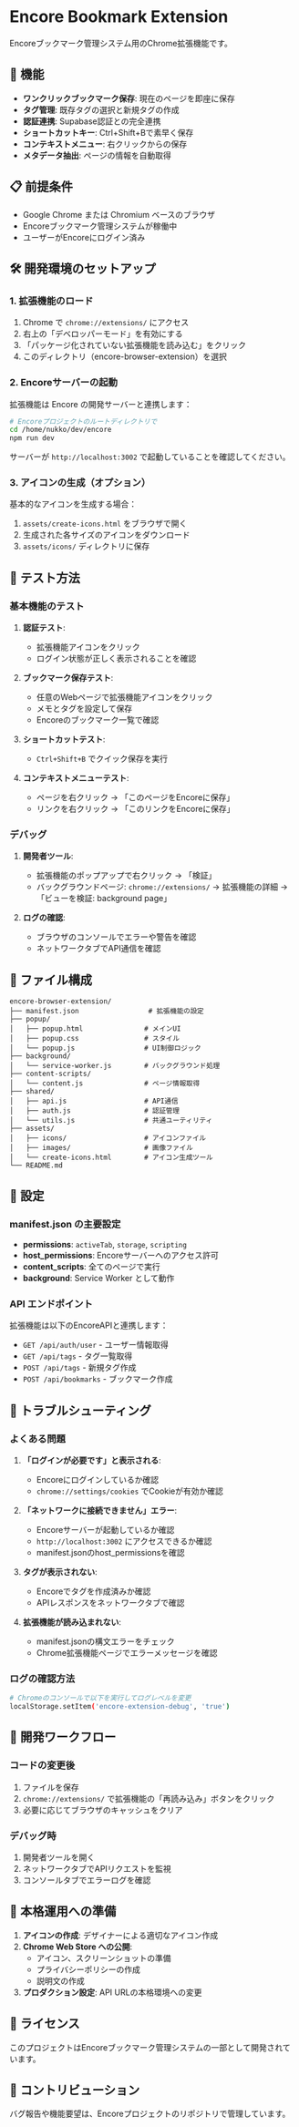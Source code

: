 # Encore Bookmark Extension

Encoreブックマーク管理システム用のChrome拡張機能です。

## 🚀 機能

- **ワンクリックブックマーク保存**: 現在のページを即座に保存
- **タグ管理**: 既存タグの選択と新規タグの作成
- **認証連携**: Supabase認証との完全連携
- **ショートカットキー**: Ctrl+Shift+Bで素早く保存
- **コンテキストメニュー**: 右クリックからの保存
- **メタデータ抽出**: ページの情報を自動取得

## 📋 前提条件

- Google Chrome または Chromium ベースのブラウザ
- Encoreブックマーク管理システムが稼働中
- ユーザーがEncoreにログイン済み

## 🛠️ 開発環境のセットアップ

### 1. 拡張機能のロード

1. Chrome で `chrome://extensions/` にアクセス
2. 右上の「デベロッパーモード」を有効にする
3. 「パッケージ化されていない拡張機能を読み込む」をクリック
4. このディレクトリ（encore-browser-extension）を選択

### 2. Encoreサーバーの起動

拡張機能は Encore の開発サーバーと連携します：

```bash
# Encoreプロジェクトのルートディレクトリで
cd /home/nukko/dev/encore
npm run dev
```

サーバーが `http://localhost:3002` で起動していることを確認してください。

### 3. アイコンの生成（オプション）

基本的なアイコンを生成する場合：

1. `assets/create-icons.html` をブラウザで開く
2. 生成された各サイズのアイコンをダウンロード
3. `assets/icons/` ディレクトリに保存

## 🧪 テスト方法

### 基本機能のテスト

1. **認証テスト**:
   - 拡張機能アイコンをクリック
   - ログイン状態が正しく表示されることを確認

2. **ブックマーク保存テスト**:
   - 任意のWebページで拡張機能アイコンをクリック
   - メモとタグを設定して保存
   - Encoreのブックマーク一覧で確認

3. **ショートカットテスト**:
   - `Ctrl+Shift+B` でクイック保存を実行

4. **コンテキストメニューテスト**:
   - ページを右クリック → 「このページをEncoreに保存」
   - リンクを右クリック → 「このリンクをEncoreに保存」

### デバッグ

1. **開発者ツール**:
   - 拡張機能のポップアップで右クリック → 「検証」
   - バックグラウンドページ: `chrome://extensions/` → 拡張機能の詳細 → 「ビューを検証: background page」

2. **ログの確認**:
   - ブラウザのコンソールでエラーや警告を確認
   - ネットワークタブでAPI通信を確認

## 📁 ファイル構成

```
encore-browser-extension/
├── manifest.json                 # 拡張機能の設定
├── popup/
│   ├── popup.html               # メインUI
│   ├── popup.css                # スタイル
│   └── popup.js                 # UI制御ロジック
├── background/
│   └── service-worker.js        # バックグラウンド処理
├── content-scripts/
│   └── content.js               # ページ情報取得
├── shared/
│   ├── api.js                   # API通信
│   ├── auth.js                  # 認証管理
│   └── utils.js                 # 共通ユーティリティ
├── assets/
│   ├── icons/                   # アイコンファイル
│   ├── images/                  # 画像ファイル
│   └── create-icons.html        # アイコン生成ツール
└── README.md
```

## 🔧 設定

### manifest.json の主要設定

- **permissions**: `activeTab`, `storage`, `scripting`
- **host_permissions**: Encoreサーバーへのアクセス許可
- **content_scripts**: 全てのページで実行
- **background**: Service Worker として動作

### API エンドポイント

拡張機能は以下のEncoreAPIと連携します：

- `GET /api/auth/user` - ユーザー情報取得
- `GET /api/tags` - タグ一覧取得
- `POST /api/tags` - 新規タグ作成
- `POST /api/bookmarks` - ブックマーク作成

## 🚨 トラブルシューティング

### よくある問題

1. **「ログインが必要です」と表示される**:
   - Encoreにログインしているか確認
   - `chrome://settings/cookies` でCookieが有効か確認

2. **「ネットワークに接続できません」エラー**:
   - Encoreサーバーが起動しているか確認
   - `http://localhost:3002` にアクセスできるか確認
   - manifest.jsonのhost_permissionsを確認

3. **タグが表示されない**:
   - Encoreでタグを作成済みか確認
   - APIレスポンスをネットワークタブで確認

4. **拡張機能が読み込まれない**:
   - manifest.jsonの構文エラーをチェック
   - Chrome拡張機能ページでエラーメッセージを確認

### ログの確認方法

```bash
# Chromeのコンソールで以下を実行してログレベルを変更
localStorage.setItem('encore-extension-debug', 'true')
```

## 🔄 開発ワークフロー

### コードの変更後

1. ファイルを保存
2. `chrome://extensions/` で拡張機能の「再読み込み」ボタンをクリック
3. 必要に応じてブラウザのキャッシュをクリア

### デバッグ時

1. 開発者ツールを開く
2. ネットワークタブでAPIリクエストを監視
3. コンソールタブでエラーログを確認

## 🚀 本格運用への準備

1. **アイコンの作成**: デザイナーによる適切なアイコン作成
2. **Chrome Web Store への公開**: 
   - アイコン、スクリーンショットの準備
   - プライバシーポリシーの作成
   - 説明文の作成
3. **プロダクション設定**: API URLの本格環境への変更

## 📄 ライセンス

このプロジェクトはEncoreブックマーク管理システムの一部として開発されています。

## 🤝 コントリビューション

バグ報告や機能要望は、Encoreプロジェクトのリポジトリで管理しています。
